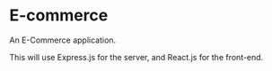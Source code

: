 # E-commerce
An E-Commerce application.

This will use Express.js for the server, and React.js for the front-end.
